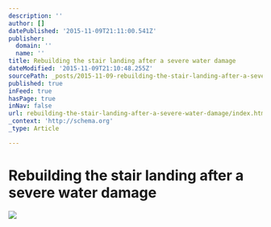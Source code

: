 ```yaml
---
description: ''
author: []
datePublished: '2015-11-09T21:11:00.541Z'
publisher:
  domain: ''
  name: ''
title: Rebuilding the stair landing after a severe water damage
dateModified: '2015-11-09T21:10:48.255Z'
sourcePath: _posts/2015-11-09-rebuilding-the-stair-landing-after-a-severe-water-damage.md
published: true
inFeed: true
hasPage: true
inNav: false
url: rebuilding-the-stair-landing-after-a-severe-water-damage/index.html
_context: 'http://schema.org'
_type: Article

---
```

# Rebuilding the stair landing after a severe water damage
![](https://the-grid-user-content.s3-us-west-2.amazonaws.com/095afc4e-0ad3-4335-be53-c00442adf621.png)